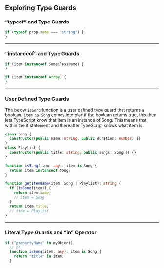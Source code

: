 ## Exploring Type Guards

### “typeof” and Type Guards

```ts
if (typeof prop.name === "string") {
}
```

---

### “instanceof” and Type Guards

```ts
if (item instanceof SomeClassName) {
}

if (item instanceof Array) {
}
```

---

### User Defined Type Guards

The below `isSong` function is a user defined type guard that returns a boolean.
`item is Song` comes into play if the boolean returns true, this then lets TypeScript know that item is an instance of Song. This means that within the if statement and thereafter TypeScript knows what item is.

```ts
class Song {
  constructor(public name: string, public duration: number) {}
}
class Playlist {
  constructor(public title: string, public songs: Song[]) {}
}

function isSong(item: any): item is Song {
  return item instanceof Song;
}

function getItemName(item: Song | Playlist): string {
  if (isSong(item)) {
    return item.name;
    // item = Song
  }
  return item.title;
  // item = Playlist
}
```

---

### Literal Type Guards and “in” Operator

```ts
if ("propertyName" in myObject)
  // or
  function isSong(item: any): item is Song {
    return "title" in item;
  }
```
